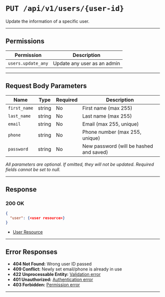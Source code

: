 # `PUT /api/v1/users/{user-id}`

Update the information of a specific user.


---

## Permissions
| Permission         | Description                        |
|--------------------|------------------------------------|
| `users.update_any` | Update any user as an admin        |

---

## Request Body Parameters
| Name         | Type    | Required | Description                                             |
|--------------|---------|----------|---------------------------------------------------------|
| `first_name` | string  | No       | First name (max 255)                                    |
| `last_name`  | string  | No       | Last name (max 255)                                     |
| `email`      | string  | No       | Email (max 255, unique)                                 |
| `phone`      | string  | No       | Phone number (max 255, unique)                          |
| `password`   | string  | No       | New password (will be hashed and saved)                 |

*All parameters are optional. If omitted, they will not be updated. Required fields cannot be set to null.*

---

## Response

### 200 OK
```json
{
  "user": {<user resource>}
}
```
- [User Resource](user_resource.md)

---

## Error Responses
- **404 Not Found:** Wrong user ID passed
- **409 Conflict:** Newly set email/phone is already in use
- **422 Unprocessable Entity:** [Validation error](../_globals/validation-errors.md)
- **401 Unauthorized:** [Authentication error](../_globals/authentication-errors.md)
- **403 Forbidden:** [Permission error](../_globals/permission-errors.md)

---
